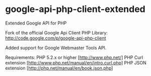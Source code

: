 google-api-php-client-extended
==============================

Extended Google API for PHP

Fork of the official Google Api Client PHP Library:
  http://code.google.com/p/google-api-php-client

Added support for Google Webmaster Tools API.

Requirements:
  PHP 5.2.x or higher [http://www.php.net/]
  PHP Curl extension [http://www.php.net/manual/en/intro.curl.php]
  PHP JSON extension [http://php.net/manual/en/book.json.php]
